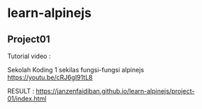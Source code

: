 # learn-alpinejs

## Project01
Tutorial video :

Sekolah Koding
1 sekilas fungsi-fungsi alpinejs
https://youtu.be/cRJ6gI91tL8

RESULT : https://janzenfaidiban.github.io/learn-alpinejs/project-01/index.html
